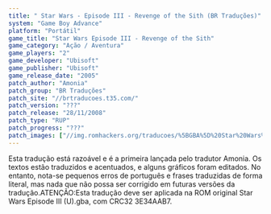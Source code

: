 ```yaml
---
title: " Star Wars - Episode III - Revenge of the Sith (BR Traduções)"
system: "Game Boy Advance"
platform: "Portátil"
game_title: "Star Wars Episode III - Revenge of the Sith"
game_category: "Ação / Aventura"
game_players: "2"
game_developer: "Ubisoft"
game_publisher: "Ubisoft"
game_release_date: "2005"
patch_author: "Amonia"
patch_group: "BR Traduções"
patch_site: "//brtraducoes.t35.com/"
patch_version: "???"
patch_release: "28/11/2008"
patch_type: "RUP"
patch_progress: "???"
patch_images: ["//img.romhackers.org/traducoes/%5BGBA%5D%20Star%20Wars%20Episode%20III%20-%20BR%20Tradu%C3%A7%C3%B5es%20-%201.png","//img.romhackers.org/traducoes/%5BGBA%5D%20Star%20Wars%20Episode%20III%20-%20BR%20Tradu%C3%A7%C3%B5es%20-%202.png","//img.romhackers.org/traducoes/%5BGBA%5D%20Star%20Wars%20Episode%20III%20-%20BR%20Tradu%C3%A7%C3%B5es%20-%203.png"]
---
```

Esta tradução está razoável e é a primeira lançada pelo tradutor Amonia. Os textos estão traduzidos e acentuados, e alguns gráficos foram editados. No entanto, nota-se pequenos erros de português e frases traduzidas de forma literal, mas nada que não possa ser corrigido em futuras versões da tradução.ATENÇÃO:Esta tradução deve ser aplicada na ROM original Star Wars Episode III (U).gba, com CRC32 3E34AAB7.